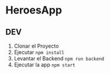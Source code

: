 # HeroesApp

## DEV

1. Clonar el Proyecto
2. Ejecutar ```npm install```
3. Levantar el Backend ```npm run backend```
4. Ejecutar la app ```npm start```


